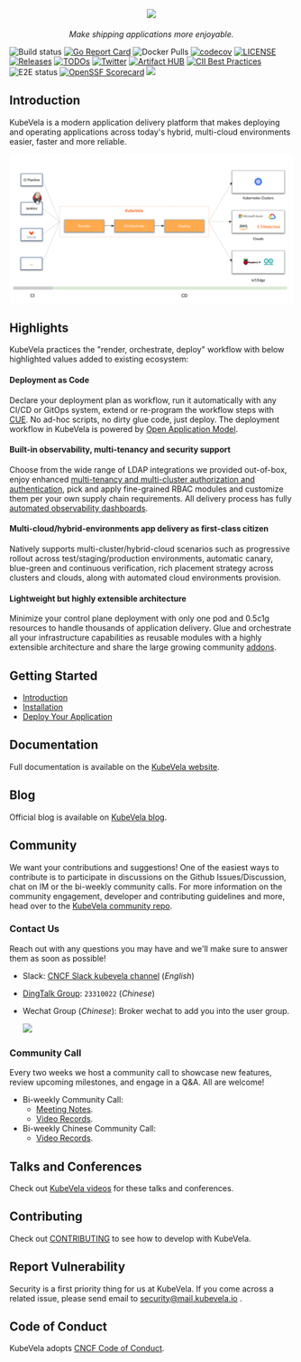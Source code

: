 <div style="text-align: center">
  <p align="center">
    <img src="https://raw.githubusercontent.com/kubevela/kubevela.io/main/docs/resources/KubeVela-03.png">
    <br><br>
    <i>Make shipping applications more enjoyable.</i>
  </p>
</div>

![Build status](https://github.com/kubevela/kubevela/workflows/Go/badge.svg)
[![Go Report Card](https://goreportcard.com/badge/github.com/kubevela/kubevela)](https://goreportcard.com/report/github.com/kubevela/kubevela)
![Docker Pulls](https://img.shields.io/docker/pulls/oamdev/vela-core)
[![codecov](https://codecov.io/gh/kubevela/kubevela/branch/master/graph/badge.svg)](https://codecov.io/gh/kubevela/kubevela)
[![LICENSE](https://img.shields.io/github/license/kubevela/kubevela.svg?style=flat-square)](/LICENSE)
[![Releases](https://img.shields.io/github/release/kubevela/kubevela/all.svg?style=flat-square)](https://github.com/kubevela/kubevela/releases)
[![TODOs](https://img.shields.io/endpoint?url=https://api.tickgit.com/badge?repo=github.com/kubevela/kubevela)](https://www.tickgit.com/browse?repo=github.com/kubevela/kubevela)
[![Twitter](https://img.shields.io/twitter/url?style=social&url=https%3A%2F%2Ftwitter.com%2Foam_dev)](https://twitter.com/oam_dev)
[![Artifact HUB](https://img.shields.io/endpoint?url=https://artifacthub.io/badge/repository/kubevela)](https://artifacthub.io/packages/search?repo=kubevela)
[![CII Best Practices](https://bestpractices.coreinfrastructure.org/projects/4602/badge)](https://bestpractices.coreinfrastructure.org/projects/4602)
![E2E status](https://github.com/kubevela/kubevela/workflows/E2E%20Test/badge.svg)
[![OpenSSF Scorecard](https://api.securityscorecards.dev/projects/github.com/kubevela/kubevela/badge)](https://api.securityscorecards.dev/projects/github.com/kubevela/kubevela)
[![](https://img.shields.io/badge/KubeVela-Check%20Your%20Contribution-orange)](https://opensource.alibaba.com/contribution_leaderboard/details?projectValue=kubevela)

## Introduction

KubeVela is a modern application delivery platform that makes deploying and operating applications across today's hybrid, multi-cloud environments easier, faster and more reliable.

![kubevela](docs/resources/what-is-kubevela.png)

## Highlights

KubeVela practices the "render, orchestrate, deploy" workflow with below highlighted values added to existing ecosystem:

#### **Deployment as Code**

Declare your deployment plan as workflow, run it automatically with any CI/CD or GitOps system, extend or re-program the workflow steps with [CUE](https://cuelang.org/).
No ad-hoc scripts, no dirty glue code, just deploy. The deployment workflow in KubeVela is powered by [Open Application Model](https://oam.dev/).

#### **Built-in observability, multi-tenancy and security support**

Choose from the wide range of LDAP integrations we provided out-of-box, enjoy enhanced [multi-tenancy and multi-cluster authorization and authentication](https://kubevela.net/docs/platform-engineers/auth/advance),
pick and apply fine-grained RBAC modules and customize them per your own supply chain requirements.
All delivery process has fully [automated observability dashboards](https://kubevela.net/docs/platform-engineers/operations/observability).

#### **Multi-cloud/hybrid-environments app delivery as first-class citizen**

Natively supports multi-cluster/hybrid-cloud scenarios such as progressive rollout across test/staging/production environments,
automatic canary, blue-green and continuous verification, rich placement strategy across clusters and clouds,
along with automated cloud environments provision.

#### **Lightweight but highly extensible architecture**

Minimize your control plane deployment with only one pod and 0.5c1g resources to handle thousands of application delivery.
Glue and orchestrate all your infrastructure capabilities as reusable modules with a highly extensible architecture
and share the large growing community [addons](https://kubevela.net/docs/reference/addons/overview).

## Getting Started

* [Introduction](https://kubevela.io/docs)
* [Installation](https://kubevela.io/docs/install)
* [Deploy Your Application](https://kubevela.io/docs/quick-start)

## Documentation

Full documentation is available on the [KubeVela website](https://kubevela.io/).

## Blog

Official blog is available on [KubeVela blog](https://kubevela.io/blog).

## Community

We want your contributions and suggestions!
One of the easiest ways to contribute is to participate in discussions on the Github Issues/Discussion, chat on IM or the bi-weekly community calls.
For more information on the community engagement, developer and contributing guidelines and more, head over to the [KubeVela community repo](https://github.com/kubevela/community).

### Contact Us

Reach out with any questions you may have and we'll make sure to answer them as soon as possible!

- Slack:  [CNCF Slack kubevela channel](https://cloud-native.slack.com/archives/C01BLQ3HTJA) (*English*)
- [DingTalk Group](https://page.dingtalk.com/wow/dingtalk/act/en-home): `23310022` (*Chinese*)
- Wechat Group (*Chinese*): Broker wechat to add you into the user group.
 
  <img src="https://static.kubevela.net/images/barnett-wechat.jpg" width="200" />

### Community Call

Every two weeks we host a community call to showcase new features, review upcoming milestones, and engage in a Q&A. All are welcome!

- Bi-weekly Community Call:
  - [Meeting Notes](https://docs.google.com/document/d/1nqdFEyULekyksFHtFvgvFAYE-0AMHKoS3RMnaKsarjs).
  - [Video Records](https://www.youtube.com/channel/UCSCTHhGI5XJ0SEhDHVakPAA/videos).
- Bi-weekly Chinese Community Call:
  - [Video Records](https://space.bilibili.com/180074935/channel/seriesdetail?sid=1842207).

## Talks and Conferences

Check out [KubeVela videos](https://kubevela.io/videos/talks/en/oam-dapr) for these talks and conferences.

## Contributing

Check out [CONTRIBUTING](https://kubevela.io/docs/contributor/overview) to see how to develop with KubeVela.

## Report Vulnerability

Security is a first priority thing for us at KubeVela. If you come across a related issue, please send email to security@mail.kubevela.io .

## Code of Conduct

KubeVela adopts [CNCF Code of Conduct](https://github.com/cncf/foundation/blob/master/code-of-conduct.md).
